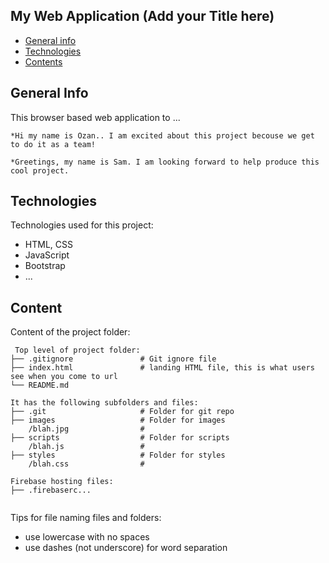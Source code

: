 ## My Web Application (Add your Title here)

* [General info](#general-info)
* [Technologies](#technologies)
* [Contents](#content)

## General Info
This browser based web application to ...

	*Hi my name is Ozan.. I am excited about this project becouse we get to do it as a team!

    *Greetings, my name is Sam. I am looking forward to help produce this cool project.
## Technologies
Technologies used for this project:
* HTML, CSS
* JavaScript
* Bootstrap 
* ...
	
## Content
Content of the project folder:

```
 Top level of project folder: 
├── .gitignore               # Git ignore file
├── index.html               # landing HTML file, this is what users see when you come to url
└── README.md

It has the following subfolders and files:
├── .git                     # Folder for git repo
├── images                   # Folder for images
    /blah.jpg                # 
├── scripts                  # Folder for scripts
    /blah.js                 # 
├── styles                   # Folder for styles
    /blah.css                # 

Firebase hosting files: 
├── .firebaserc...


```

Tips for file naming files and folders:
* use lowercase with no spaces
* use dashes (not underscore) for word separation

